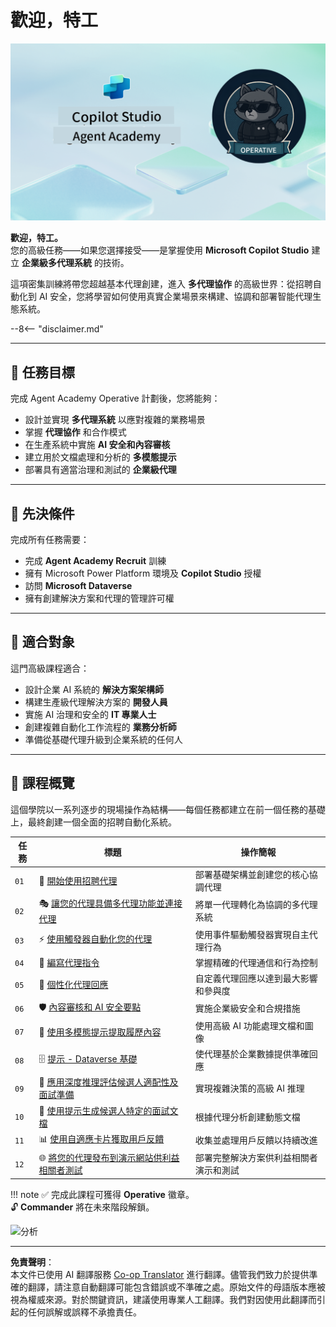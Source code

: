 <!--
CO_OP_TRANSLATOR_METADATA:
{
  "original_hash": "24fcbe9a57d3439e05f8866e550c0a84",
  "translation_date": "2025-10-22T18:47:22+00:00",
  "source_file": "docs/operative-preview/README.md",
  "language_code": "tw"
}
-->
# 歡迎，特工

![Copilot Studio Agent Academy Operative](../../../../translated_images/mcs-agent-academy-operative-banner.a936fde2d84d1b89cfdbb18f2ef98a24b970727bad45fd3ba072ada68200e6fc.tw.png)

**歡迎，特工。**  
您的高級任務——如果您選擇接受——是掌握使用 **Microsoft Copilot Studio** 建立 **企業級多代理系統** 的技術。

這項密集訓練將帶您超越基本代理創建，進入 **多代理協作** 的高級世界：從招聘自動化到 AI 安全，您將學習如何使用真實企業場景來構建、協調和部署智能代理生態系統。

--8<-- "disclaimer.md"

---

## 🎯 任務目標

完成 Agent Academy Operative 計劃後，您將能夠：

- 設計並實現 **多代理系統** 以應對複雜的業務場景
- 掌握 **代理協作** 和合作模式
- 在生產系統中實施 **AI 安全和內容審核**
- 建立用於文檔處理和分析的 **多模態提示**
- 部署具有適當治理和測試的 **企業級代理**

---

## 🧪 先決條件

完成所有任務需要：

- 完成 **Agent Academy Recruit** 訓練
- 擁有 Microsoft Power Platform 環境及 **Copilot Studio** 授權
- 訪問 **Microsoft Dataverse**
- 擁有創建解決方案和代理的管理許可權

---

## 🧬 適合對象

這門高級課程適合：

- 設計企業 AI 系統的 **解決方案架構師**
- 構建生產級代理解決方案的 **開發人員**
- 實施 AI 治理和安全的 **IT 專業人士**
- 創建複雜自動化工作流程的 **業務分析師**
- 準備從基礎代理升級到企業系統的任何人

---

## 🧭 課程概覽

這個學院以一系列逐步的現場操作為結構——每個任務都建立在前一個任務的基礎上，最終創建一個全面的招聘自動化系統。

| 任務 | 標題 | 操作簡報 |
|------|------|----------|
| `01` | 🚨 [開始使用招聘代理](./01-get-started/README.md) | 部署基礎架構並創建您的核心協調代理 |
| `02` | 🎭 [讓您的代理具備多代理功能並連接代理](./02-multi-agent/README.md) | 將單一代理轉化為協調的多代理系統 |
| `03` | ⚡ [使用觸發器自動化您的代理](./03-automate-triggers/README.md) | 使用事件驅動觸發器實現自主代理行為 |
| `04` | 📝 [編寫代理指令](./04-agent-instructions/README.md) | 掌握精確的代理通信和行為控制 |
| `05` | 💬 [個性化代理回應](./05-agent-responses/README.md) | 自定義代理回應以達到最大影響和參與度 |
| `06` | 🛡️ [內容審核和 AI 安全要點](./06-ai-safety/README.md) | 實施企業級安全和合規措施 |
| `07` | 🎨 [使用多模態提示提取履歷內容](./07-multimodal-prompts/README.md) | 使用高級 AI 功能處理文檔和圖像 |
| `08` | 🗄️ [提示 - Dataverse 基礎](./08-dataverse-grounding/README.md) | 使代理基於企業數據提供準確回應 |
| `09` | 🧠 [應用深度推理評估候選人適配性及面試準備](./09-deep-reasoning/README.md) | 實現複雜決策的高級 AI 推理 |
| `10` | 📄 [使用提示生成候選人特定的面試文檔](./10-generate-documents/README.md) | 根據代理分析創建動態文檔 |
| `11` | 📊 [使用自適應卡片獲取用戶反饋](./11-obtain-user-feedback/README.md) | 收集並處理用戶反饋以持續改進 |
| `12` | 🌐 [將您的代理發布到演示網站供利益相關者測試](./12-demo-website/README.md) | 部署完整解決方案供利益相關者演示和測試 |

!!! note
    ✅ 完成此課程可獲得 **Operative** 徽章。  
    🔓 **Commander** 將在未來階段解鎖。

<!-- markdownlint-disable-next-line MD033 -->
<img src="https://m365-visitor-stats.azurewebsites.net/agent-academy/operative" alt="分析" />

---

**免責聲明**：  
本文件已使用 AI 翻譯服務 [Co-op Translator](https://github.com/Azure/co-op-translator) 進行翻譯。儘管我們致力於提供準確的翻譯，請注意自動翻譯可能包含錯誤或不準確之處。原始文件的母語版本應被視為權威來源。對於關鍵資訊，建議使用專業人工翻譯。我們對因使用此翻譯而引起的任何誤解或誤釋不承擔責任。